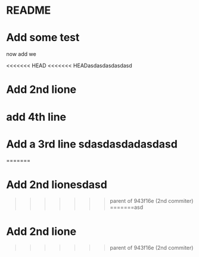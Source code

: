 # README

# Add some test
 now add 
we

<<<<<<< HEAD
<<<<<<< HEADasdasdasdasdasd
# Add 2nd lione

# add 4th line

# Add a 3rd line sdasdasdadasdasd
=======
# Add 2nd lionesdasd
>>>>>>> parent of 943f16e (2nd commiter)
=======asd
# Add 2nd lione
>>>>>>> parent of 943f16e (2nd commiter)
